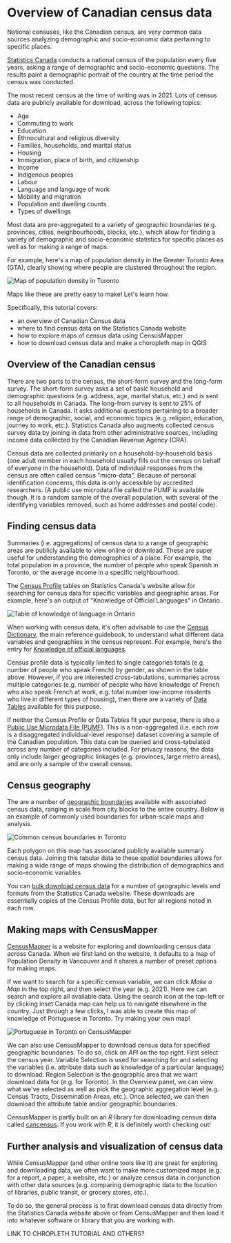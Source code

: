 
# Overview of Canadian census data

National censuses, like the Canadian census, are very common data sources analyzing demographic and socio-economic data pertaining to specific places.

[Statistics Canada](https://www12.statcan.gc.ca/census-recensement/index-eng.cfm) conducts a national census of the population every five years, asking a range of demographic and socio-economic questions. The results paint a demographic portrait of the country at the time period the census was conducted.

The most recent census at the time of writing was in 2021. Lots of census data are publicly available for download, across the following topics:

- Age
- Commuting to work
- Education
- Ethnocultural and religious diversity
- Families, households, and marital status
- Housing
- Immigration, place of birth, and citizenship
- Income
- Indigenous peoples
- Labour
- Language and language of work
- Mobility and migration
- Population and dwelling counts
- Types of dwellings

Most data are pre-aggregated to a variety of geographic boundaries (e.g. provinces, cities, neighbourhoods, blocks, etc.), which allow for finding a variety of demographic and socio-economic statistics for specific places as well as for making a range of maps.

For example, here's a map of population density in the Greater Toronto Area (GTA), clearly showing where people are clustered throughout the region.

![Map of population density in Toronto](img/toronto-density.png)

Maps like these are pretty easy to make! Let's learn how.

Specifically, this tutorial covers:

- an overview of Canadian Census data
- where to find census data on the Statistics Canada website
- how to explore maps of census data using CensusMapper
- how to download census data and make a choropleth map in QGIS

## Overview of the Canadian census

There are two parts to the census, the short-form survey and the long-form survey. The short-form survey asks a set of basic household and demographic questions (e.g. address, age, marital status, etc.) and is sent to all households in Canada. The long-from survey is sent to 25% of households in Canada. It asks additional questions pertaining to a broader range of demographic, social, and economic topics (e.g. religion, education, journey to work, etc.). Statistics Canada also augments collected census survey data by joining in data from other administrative sources, including income data collected by the Canadian Revenue Agency (CRA).

Census data are collected primarily on a household-by-household basis (one adult member in each household usually fills out the census on behalf of everyone in the household). Data of individual responses from the census are often called census "micro-data". Because of personal identification concerns, this data is only accessible by accredited researchers. (A public use microdata file called the PUMF is available though. It is a random sample of the overall population, with several of the identifying variables removed, such as home addresses and postal code).

## Finding census data

Summaries (i.e. aggregations) of census data to a range of geographic areas are publicly available to view online or download. These are super useful for understanding the demographics of a place. For example, the total population in a province, the number of people who speak Spanish in Toronto, or the average income in a specific neighbourhood. 

The [Census Profile](https://www12.statcan.gc.ca/census-recensement/2021/dp-pd/prof/index.cfm?Lang=E) tables on Statistics Canada's website allow for searching for census data for specific variables and geographic areas. For example, here's an output of "Knowledge of Official Languages" in Ontario.

![Table of knowledge of language in Ontario](img/ontario-language.png)

When working with census data, it's often advisable to use the [Census Dictionary](https://www12.statcan.gc.ca/census-recensement/2021/ref/dict/index-eng.cfm), the main reference guidebook, to understand what different data variables and geographies in the census represent. For example, here's the entry for [Knowledge of official languages](https://www12.statcan.gc.ca/census-recensement/2021/ref/dict/az/Definition-eng.cfm?ID=pop055).

Census profile data is typically limited to single categories totals (e.g. number of people who speak French) by gender, as shown in the table above. However, if you are interested cross-tabulations, summaries across multiple categories (e.g. number of people who have knowledge of French who also speak French at work, e.g. total number low-income residents who live in different types of housing), then there are a variety of [Data Tables](https://www12.statcan.gc.ca/census-recensement/2021/dp-pd/dt-td/index-eng.cfm) available for this purpose.

If neither the Census Profile or Data Tables fit your purpose, there is also a [Public Use Microdata File (PUMF)](https://www150.statcan.gc.ca/n1/pub/98m0001x/index-eng.htm). This is a non-aggregated (i.e. each row is a disaggregated individual-level response) dataset covering a sample of the Canadian population. This data can be queried and cross-tabulated across any number of categories included. For privacy reasons, the data only include larger geographic linkages (e.g. provinces, large metro areas), and are only a sample of the overall census.



## Census geography

The are a number of [geographic boundaries](https://www12.statcan.gc.ca/census-recensement/2021/geo/ref/index-eng.cfm) available with associated census data, ranging in scale from city blocks to the entire country. Below is an example of commonly used boundaries for urban-scale maps and analysis.

![Common census boundaries in Toronto](img/census-boundaries-legend-eg.png)

Each polygon on this map has associated publicly available summary census data. Joining this tabular data to these spatial boundaries allows for making a wide range of maps showing the distribution of demographics and socio-economic variables

You can [bulk download census data](https://www12.statcan.gc.ca/census-recensement/2021/dp-pd/prof/details/download-telecharger.cfm?Lang=E) for a number of geographic levels and formats from the Statistics Canada website. These downloads are essentially copies of the Census Profile data, but for all regions noted in each row.



## Making maps with CensusMapper

[CensusMapper](https://censusmapper.ca/) is a website for exploring and downloading census data across Canada. When we first land on the website, it defaults to a map of Population Density in Vancouver and it shares a number of preset options for making maps.

If we want to search for a specific census variable, we can click *Make a Map* in the top right, and then select the year (e.g. 2021). Here we can search and explore all available data. Using the search icon at the top-left or by clicking inset Canada map can help us to navigate elsewhere in the country. Just through a few clicks, I was able to create this map of knowledge of Portuguese in Toronto. Try making your own map!

![Portuguese in Toronto on CensusMapper](img/portuguese-toronto.png)

We can also use CensusMapper to download census data for specified geographic boundaries. To do so, click on *API* on the top right. First select the census year. Variable Selection is used for searching for and selecting the variables (i.e. attribute data such as knowledge of a particular language) to download. Region Selection is the geographic area that we want download data for (e.g. for Toronto). In the Overview panel, we can view what we've selected as well as pick the geographic aggregation level (e.g. Census Tracts, Dissemination Areas, etc.). Once selected, we can then download the attribute table and/or geographic boundaries. 

CensusMapper is partly built on an *R* library for downloading census data called [cancensus](https://github.com/mountainMath/cancensus). If you work with *R*, it is definitely worth checking out!


## Further analysis and visualization of census data

While CensusMapper (and other online tools like it) are great for exploring and downloading data, we often want to make more customized maps (e.g. for a report, a paper, a website, etc.) or analyze census data in conjunction with other data sources (e.g. comparing demographic data to the location of libraries, public transit, or grocery stores, etc.).

To do so, the general process is to first download census data directly from the Statistics Canada website above or from CensusMapper and then load it into whatever software or library that you are working with.

LINK TO CHROPLETH TUTORIAL AND OTHERS?